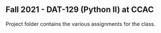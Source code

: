 ## Fall 2021 - DAT-129 (Python II) at CCAC

Project folder contains the various assignments for the class.
